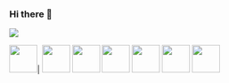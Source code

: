 ### Hi there 👋

<img src="https://github-readme-stats.vercel.app/api?username=saidbaradai&&show_icons=true&title_color=00ff00&icon_color=ff1100&text_color=00d0ff&bg_color=000000">









<!--
**saidbaradai/saidbaradai** is a ✨ _special_ ✨ repository because its `README.md` (this file) appears on your GitHub profile.

Here are some ideas to get you started:

- 🔭 I’m currently working on ...
- 🌱 I’m currently learning ...
- 👯 I’m looking to collaborate on ...
- 🤔 I’m looking for help with ...
- 💬 Ask me about ...
- 📫 How to reach me: ...
- 😄 Pronouns: ...
- ⚡ Fun fact: ...

![](https://komarev.com/ghpvc/?username=saidbaradai)
-->

<img height="50"  src="https://user-images.githubusercontent.com/25181517/121405384-444d7300-c95d-11eb-959f-913020d3bf90.png">|
<img height="50"  src="https://user-images.githubusercontent.com/25181517/117447535-f00a3a00-af3d-11eb-89bf-45aaf56dbaf1.png">
<img height="50"  src="https://user-images.githubusercontent.com/25181517/117447663-0fa16280-af3e-11eb-8677-bcf8e4f8e298.png">
<img height="50"  src="https://user-images.githubusercontent.com/25181517/121402101-c89df700-c959-11eb-8b4a-bbadf9e84b30.png">
<img height="50"  src="https://user-images.githubusercontent.com/25181517/121405947-e8371e80-c95d-11eb-9e81-432e077edd40.png">
<img height="50"  src="https://user-images.githubusercontent.com/25181517/117364277-fc4eb280-aebd-11eb-8769-a3583c6a2037.png">
<img height="50"  src="https://user-images.githubusercontent.com/25181517/117364276-fc4eb280-aebd-11eb-92ba-8a6ef74b7313.png">

